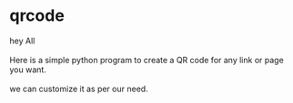 # qrcode
hey All 
<br></br>
Here is a simple python program to create a QR code for any link or page you want.
<br></br>
we can customize it as per our need.
